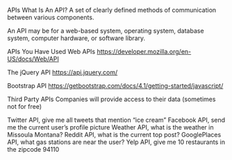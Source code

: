APIs
What Is An API?
A set of clearly defined methods of communication between various components.

An API may be for a web-based system, operating system, database system, computer hardware, or software library.

APIs You Have Used
Web APIs https://developer.mozilla.org/en-US/docs/Web/API

The jQuery API https://api.jquery.com/

Bootstrap API https://getbootstrap.com/docs/4.1/getting-started/javascript/

Third Party APIs
Companies will provide access to their data (sometimes not for free)

Twitter API, give me all tweets that mention “ice cream”
Facebook API, send me the current user’s profile picture
Weather API, what is the weather in Missoula Montana?
Reddit API, what is the current top post?
GooglePlaces API, what gas stations are near the user?
Yelp API, give me 10 restaurants in the zipcode 94110
